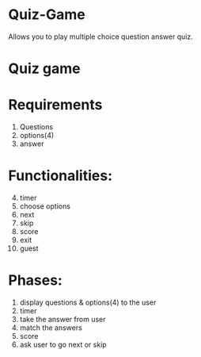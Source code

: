 # Quiz-Game
Allows you to play multiple choice question answer quiz.

# Quiz game

# Requirements
1. Questions
2. options(4)
3. answer

# Functionalities:
4. timer
5. choose options
6. next
7. skip
8. score
9. exit
10. guest

# Phases:
1. display  questions & options(4) to the user
2. timer
3. take the answer from user
4. match the answers
5. score
6. ask user to go next or skip
